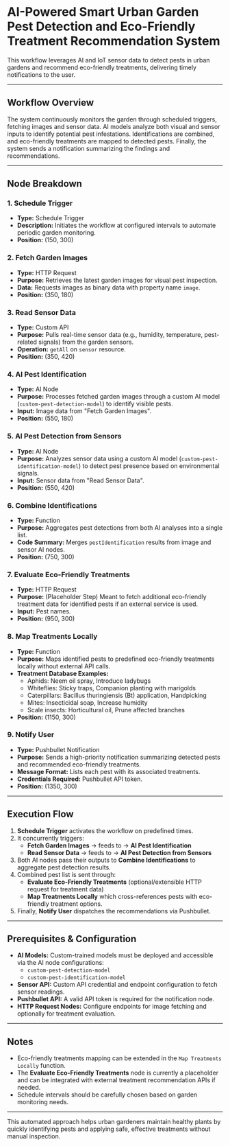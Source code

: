 # AI-Powered Smart Urban Garden Pest Detection and Eco-Friendly Treatment Recommendation System

This workflow leverages AI and IoT sensor data to detect pests in urban gardens and recommend eco-friendly treatments, delivering timely notifications to the user.

---

## Workflow Overview

The system continuously monitors the garden through scheduled triggers, fetching images and sensor data. AI models analyze both visual and sensor inputs to identify potential pest infestations. Identifications are combined, and eco-friendly treatments are mapped to detected pests. Finally, the system sends a notification summarizing the findings and recommendations.

---

## Node Breakdown

### 1. Schedule Trigger
- **Type:** Schedule Trigger
- **Description:** Initiates the workflow at configured intervals to automate periodic garden monitoring.
- **Position:** (150, 300)

### 2. Fetch Garden Images
- **Type:** HTTP Request
- **Purpose:** Retrieves the latest garden images for visual pest inspection.
- **Data:** Requests images as binary data with property name `image`.
- **Position:** (350, 180)

### 3. Read Sensor Data
- **Type:** Custom API
- **Purpose:** Pulls real-time sensor data (e.g., humidity, temperature, pest-related signals) from the garden sensors.
- **Operation:** `getAll` on `sensor` resource.
- **Position:** (350, 420)

### 4. AI Pest Identification
- **Type:** AI Node
- **Purpose:** Processes fetched garden images through a custom AI model (`custom-pest-detection-model`) to identify visible pests.
- **Input:** Image data from "Fetch Garden Images".
- **Position:** (550, 180)

### 5. AI Pest Detection from Sensors
- **Type:** AI Node
- **Purpose:** Analyzes sensor data using a custom AI model (`custom-pest-identification-model`) to detect pest presence based on environmental signals.
- **Input:** Sensor data from "Read Sensor Data".
- **Position:** (550, 420)

### 6. Combine Identifications
- **Type:** Function
- **Purpose:** Aggregates pest detections from both AI analyses into a single list.
- **Code Summary:** Merges `pestIdentification` results from image and sensor AI nodes.
- **Position:** (750, 300)

### 7. Evaluate Eco-Friendly Treatments
- **Type:** HTTP Request
- **Purpose:** (Placeholder Step) Meant to fetch additional eco-friendly treatment data for identified pests if an external service is used.
- **Input:** Pest names.
- **Position:** (950, 300)

### 8. Map Treatments Locally
- **Type:** Function
- **Purpose:** Maps identified pests to predefined eco-friendly treatments locally without external API calls.
- **Treatment Database Examples:**
  - Aphids: Neem oil spray, Introduce ladybugs
  - Whiteflies: Sticky traps, Companion planting with marigolds
  - Caterpillars: Bacillus thuringiensis (Bt) application, Handpicking
  - Mites: Insecticidal soap, Increase humidity
  - Scale insects: Horticultural oil, Prune affected branches
- **Position:** (1150, 300)

### 9. Notify User
- **Type:** Pushbullet Notification
- **Purpose:** Sends a high-priority notification summarizing detected pests and recommended eco-friendly treatments.
- **Message Format:** Lists each pest with its associated treatments.
- **Credentials Required:** Pushbullet API token.
- **Position:** (1350, 300)

---

## Execution Flow

1. **Schedule Trigger** activates the workflow on predefined times.
2. It concurrently triggers:
   - **Fetch Garden Images** → feeds to → **AI Pest Identification**
   - **Read Sensor Data** → feeds to → **AI Pest Detection from Sensors**
3. Both AI nodes pass their outputs to **Combine Identifications** to aggregate pest detection results.
4. Combined pest list is sent through:
   - **Evaluate Eco-Friendly Treatments** (optional/extensible HTTP request for treatment data)
   - **Map Treatments Locally** which cross-references pests with eco-friendly treatment options.
5. Finally, **Notify User** dispatches the recommendations via Pushbullet.

---

## Prerequisites & Configuration

- **AI Models:** Custom-trained models must be deployed and accessible via the AI node configurations:
  - `custom-pest-detection-model`
  - `custom-pest-identification-model`
- **Sensor API:** Custom API credential and endpoint configuration to fetch sensor readings.
- **Pushbullet API:** A valid API token is required for the notification node.
- **HTTP Request Nodes:** Configure endpoints for image fetching and optionally for treatment evaluation.

---

## Notes

- Eco-friendly treatments mapping can be extended in the `Map Treatments Locally` function.
- The **Evaluate Eco-Friendly Treatments** node is currently a placeholder and can be integrated with external treatment recommendation APIs if needed.
- Schedule intervals should be carefully chosen based on garden monitoring needs.

---

This automated approach helps urban gardeners maintain healthy plants by quickly identifying pests and applying safe, effective treatments without manual inspection.